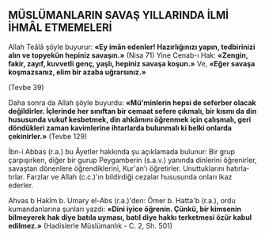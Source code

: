## MÜSLÜMANLARIN SAVAŞ YILLARINDA İLMİ İHMÂL ETMEMELERİ

Allah Teâlâ şöyle buyurur: **«Ey imân eden­ler! Hazırlığınızı yapın, tedbirinizi alın ve topyekün hepiniz savaşın.»** (Nisa 71) Yine Cenab-ı Hak: **«Zengin, fakir, zayıf, kuvvetli genç, yaşlı, hepiniz savaşa koşun.»** Ve, **«Eğer savaşa koş­mazsanız, elim bir azaba uğrarsınız.»**

(Tevbe 39)

Daha sonra da Allah şöyle buyurdu: **«Mü'minlerin hepsi de seferber olacak değildirler. İç­lerinde her sınıftan bir cemaat sefere çıkmalı, bir kısmı da din hususunda vukuf kesbetmek, din ahkâmını öğrenmek için çalışmalı, geri dön­dükleri zaman kavimlerine ihtarlarda bulunma­lı ki belki onlarda çekinirler.»** (Tevbe 129)

İbn-i Abbas (r.a.) bu Âyetler hakkında şu açıklamada bulunur: Bir grup çarpışırken, di­ğer bir gurup Peygamberin (s.a.v.) yanında din­lerini öğrenirler, savaştan dönenlere öğrendik­lerini, Kur'an'ı öğretirler. Unuttuklarını hatırla­tırlar. Farzlar ve Allah (c.c.)'ın bildirdiği ceza­lar hususunda onları ikaz ederler.

Ahvas b Hakîm b. Umary el-Abs (r.a.)'den: Ömer b. Hatta'b (r.a.), ordu kumandanlarına şunları yazdı: **«Dini iyice öğrenin. Çünkü, bir kimsenin bilmeyerek hak diye batıla uyması, batıl diye hakkı terketmesi özür kabul edilmez.»** (Hadislerle Müslümanlık - C. 2, Sh. 501)
